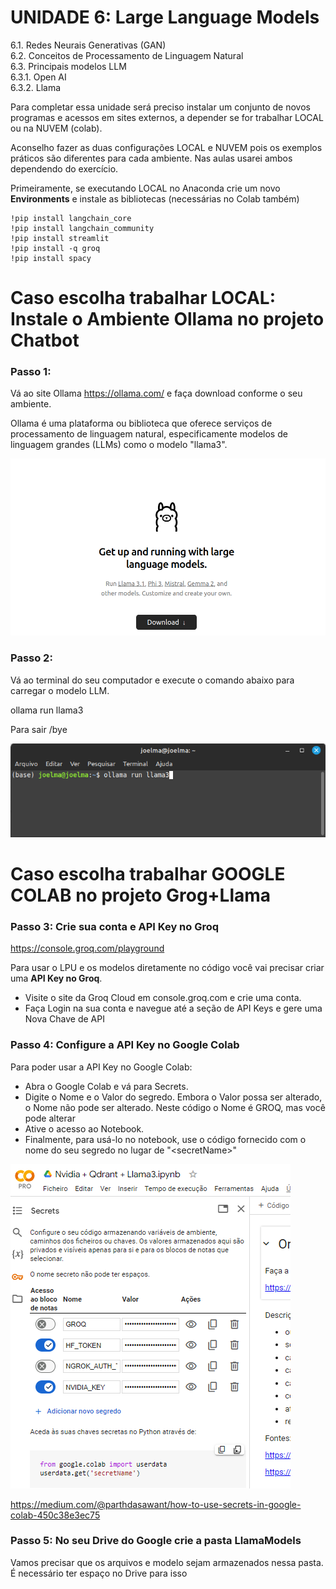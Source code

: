 # **UNIDADE 6: Large Language Models**

6.1. Redes Neurais Generativas (GAN)  
6.2. Conceitos de Processamento de Linguagem Natural  
6.3. Principais modelos LLM  
  6.3.1. Open AI  
  6.3.2. Llama  

Para completar essa unidade será preciso instalar um conjunto de novos programas e acessos em sites externos, a depender se for trabalhar LOCAL ou na NUVEM (colab). 

Aconselho fazer as duas configurações LOCAL e NUVEM pois os exemplos práticos são diferentes para cada ambiente. Nas aulas usarei ambos dependendo do exercício.

Primeiramente, se executando LOCAL no Anaconda crie um novo **Environments**  e instale as bibliotecas (necessárias no Colab também)

```
!pip install langchain_core
!pip install langchain_community
!pip install streamlit
!pip install -q groq
!pip install spacy
```

# Caso escolha trabalhar LOCAL: Instale o Ambiente Ollama no projeto Chatbot
  
### Passo 1:

Vá ao site Ollama https://ollama.com/ e faça download conforme o seu ambiente.

Ollama é uma plataforma ou biblioteca que oferece serviços de processamento de linguagem natural, especificamente modelos de linguagem grandes (LLMs) como o modelo "llama3". 

![](../images/ollama.png)

### Passo 2:

Vá ao terminal do seu computador e execute o comando abaixo para carregar o modelo LLM.

ollama run llama3

Para sair /bye

![](../images/ollama2.png)

# Caso escolha trabalhar GOOGLE COLAB no projeto Grog+Llama


### Passo 3: Crie sua conta e API Key no Groq

https://console.groq.com/playground

Para usar o LPU e os modelos diretamente no código você vai precisar criar uma **API Key no Groq**.

*   Visite o site da Groq Cloud em console.groq.com e crie uma conta.
*   Faça Login na sua conta e navegue até a seção de API Keys e gere uma Nova Chave de API

### Passo 4: Configure a API Key no Google Colab

Para poder usar a API Key no Google Colab:

*   Abra o Google Colab e vá para Secrets.
*   Digite o Nome e o Valor do segredo. Embora o Valor possa ser alterado, o Nome não pode ser alterado. Neste código o Nome é GROQ, mas você pode alterar
*   Ative o acesso ao Notebook.
*   Finalmente, para usá-lo no notebook, use o código fornecido com o nome do seu segredo no lugar de "\<secretName\>"

  ![](../images/secret.png)
  
https://medium.com/@parthdasawant/how-to-use-secrets-in-google-colab-450c38e3ec75

### Passo 5: No seu Drive do Google crie a pasta LlamaModels

Vamos precisar que os arquivos e modelo sejam armazenados nessa pasta. É necessário ter espaço no Drive para isso

